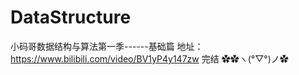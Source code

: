 # DataStructure
小码哥数据结构与算法第一季------基础篇
地址： https://www.bilibili.com/video/BV1yP4y147zw
完结 ✿✿ヽ(°▽°)ノ✿

